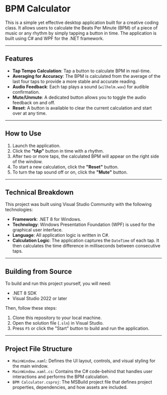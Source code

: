 # BPM Calculator

This is a simple yet effective desktop application built for a creative coding class. It allows users to calculate the Beats Per Minute (BPM) of a piece of music or any rhythm by simply tapping a button in time. The application is built using C# and WPF for the .NET framework.


---

## Features

* **Tap Tempo Calculation**: Tap a button to calculate BPM in real-time.
* **Averaging for Accuracy**: The BPM is calculated from the average of the last four taps to provide a more stable and accurate reading.
* **Audio Feedback**: Each tap plays a sound (`wilhelm.wav`) for audible confirmation.
* **Mute/Unmute**: A dedicated button allows you to toggle the audio feedback on and off.
* **Reset**: A button is available to clear the current calculation and start over at any time.

---

## How to Use

1.  Launch the application.
2.  Click the **"tAp"** button in time with a rhythm.
3.  After two or more taps, the calculated BPM will appear on the right side of the window.
4.  To start a new calculation, click the **"Reset"** button.
5.  To turn the tap sound off or on, click the **"Mute"** button.

---

## Technical Breakdown

This project was built using Visual Studio Community with the following technologies:

* **Framework**: .NET 8 for Windows.
* **Technology**: Windows Presentation Foundation (WPF) is used for the graphical user interface.
* **Language**: All application logic is written in C#.
* **Calculation Logic**: The application captures the `DateTime` of each tap. It then calculates the time difference in milliseconds between consecutive taps.

---

## Building from Source

To build and run this project yourself, you will need:

* .NET 8 SDK
* Visual Studio 2022 or later

Then, follow these steps:
1.  Clone this repository to your local machine.
2.  Open the solution file (`.sln`) in Visual Studio.
3.  Press `F5` or click the "Start" button to build and run the application.

---

## Project File Structure

* `MainWindow.xaml`: Defines the UI layout, controls, and visual styling for the main window.
* `MainWindow.xaml.cs`: Contains the C# code-behind that handles user interactions and performs the BPM calculation.
* `BPM Calculator.csproj`: The MSBuild project file that defines project properties, dependencies, and how assets are included.

